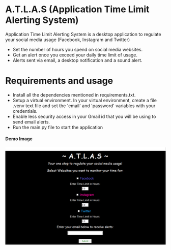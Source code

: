 # A.T.L.A.S (Application Time Limit Alerting System)

Application Time Limit Alerting System is a desktop application to regulate your social media usage (Facebook, Instagram and Twitter)

  - Set the number of hours you spend on social media websites.
  - Get an alert once you exceed your daily time limit of usage.
  - Alerts sent via email, a desktop notification and a sound alert.

# Requirements and usage
  - Install all the dependencies mentioned in requirements.txt.
  - Setup a virtual environment. In your virtual environment, create a file .venv text file and set the 'email' and 'password' variables with your credentials.
  - Enable less security access in your Gmail id that you will be using to send email alerts.
  -  Run the main.py file to start the application
  
  #### Demo Image
  
![Demo Image](./image.png)
